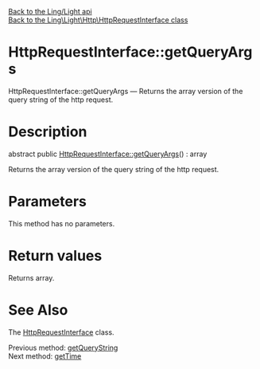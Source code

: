 [Back to the Ling/Light api](https://github.com/lingtalfi/Light/blob/master/doc/api/Ling/Light.md)<br>
[Back to the Ling\Light\Http\HttpRequestInterface class](https://github.com/lingtalfi/Light/blob/master/doc/api/Ling/Light/Http/HttpRequestInterface.md)


HttpRequestInterface::getQueryArgs
================



HttpRequestInterface::getQueryArgs — Returns the array version of the query string of the http request.




Description
================


abstract public [HttpRequestInterface::getQueryArgs](https://github.com/lingtalfi/Light/blob/master/doc/api/Ling/Light/Http/HttpRequestInterface/getQueryArgs.md)() : array




Returns the array version of the query string of the http request.




Parameters
================

This method has no parameters.


Return values
================

Returns array.








See Also
================

The [HttpRequestInterface](https://github.com/lingtalfi/Light/blob/master/doc/api/Ling/Light/Http/HttpRequestInterface.md) class.

Previous method: [getQueryString](https://github.com/lingtalfi/Light/blob/master/doc/api/Ling/Light/Http/HttpRequestInterface/getQueryString.md)<br>Next method: [getTime](https://github.com/lingtalfi/Light/blob/master/doc/api/Ling/Light/Http/HttpRequestInterface/getTime.md)<br>

